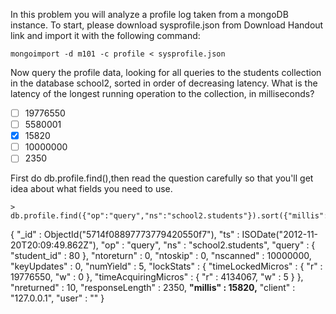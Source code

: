 In this problem you will analyze a profile log taken from a mongoDB instance. To start, please download sysprofile.json from Download Handout link and import it with the following command:
```
mongoimport -d m101 -c profile < sysprofile.json
```
Now query the profile data, looking for all queries to the students collection in the database school2, sorted in order of decreasing latency. What is the latency of the longest running operation to the collection, in milliseconds?

- [ ] 19776550
- [ ] 5580001
- [X] 15820
- [ ] 10000000
- [ ] 2350

First  do db.profile.find(),then read the question carefully so that you'll get idea about what fields you need to use.

```
> db.profile.find({"op":"query","ns":"school2.students"}).sort({"millis":-1}).limit(1)
```
{ "_id" : ObjectId("5714f08897773779420550f7"), "ts" : ISODate("2012-11-20T20:09:49.862Z"), "op" : "query", "ns" : "school2.students", "query" : { "student_id" : 80 }, "ntoreturn" : 0, "ntoskip" : 0, "nscanned" : 10000000, "keyUpdates" : 0, "numYield" : 5, "lockStats" : { "timeLockedMicros" : { "r" : 19776550, "w" : 0 }, "timeAcquiringMicros" : { "r" : 4134067, "w" : 5 } }, "nreturned" : 10, "responseLength" : 2350, **"millis" : 15820,** "client" : "127.0.0.1", "user" : "" }

